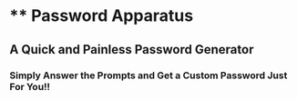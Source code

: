 # ** Password Apparatus

## A Quick and Painless Password Generator

### Simply Answer the Prompts and Get a Custom Password Just For You!!




